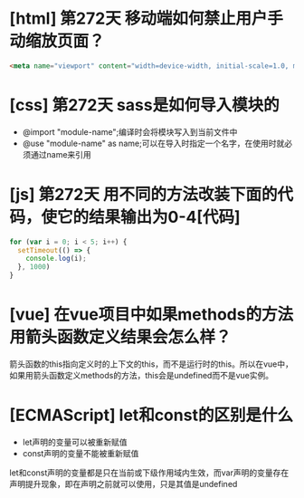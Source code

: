 # [html] 第272天 移动端如何禁止用户手动缩放页面？

```html
<meta name="viewport" content="width=device-width, initial-scale=1.0, maximum-scale=1.0, minimum-scale=1.0, user-scalable=no">

```

# [css] 第272天 sass是如何导入模块的 

- @import "module-name";编译时会将模块写入到当前文件中
- @use "module-name" as name;可以在导入时指定一个名字，在使用时就必须通过name来引用

# [js] 第272天 用不同的方法改装下面的代码，使它的结果输出为0-4[代码]

```javascript
for (var i = 0; i < 5; i++) {
  setTimeout(() => {
    console.log(i);
  }, 1000)
}
```

# [vue] 在vue项目中如果methods的方法用箭头函数定义结果会怎么样？

箭头函数的this指向定义时的上下文的this，而不是运行时的this。所以在vue中，如果用箭头函数定义methods的方法，this会是undefined而不是vue实例。

# [ECMAScript] let和const的区别是什么

- let声明的变量可以被重新赋值
- const声明的变量不能被重新赋值

let和const声明的变量都是只在当前或下级作用域内生效，而var声明的变量存在声明提升现象，即在声明之前就可以使用，只是其值是undefined
